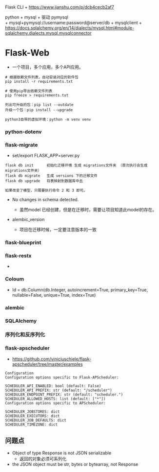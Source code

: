 Flask CLI
    + https://www.jianshu.com/p/dcb4cecb2af7

python + mysql
    + 驱动 pymysql  
        + mysql+pymysql://username:password@server/db
    + mysqlclient
        + https://docs.sqlalchemy.org/en/14/dialects/mysql.html#module-sqlalchemy.dialects.mysql.mysqlconnector


# Flask-Web
+ 一个项目，多个应用，多个API应用。
```
# 根据依赖文件列表，自动安装对应的软件包
pip install -r requirements.txt

# 使用pip导出依赖文件列表
pip freeze > requirements.txt	

列出可升级的包：pip list --outdate
升级一个包：pip install --upgrade

python3自带的虚拟环境：python -m venv venv 

```

### python-dotenv



### flask-migrate

+ set/export FLASK_APP=server.py

```
flask db init      初始化迁移环境 生成 migrations文件夹 （首次执行会生成migrations文件夹）
flask db migrate   生成 versions 下的迁移文件
flask db upgrade   将表映射到数据库中去

如果改变了模型，只需要执行命令 2 和 3 即可。

```
+ No changes in schema detected.
    + 虽然model 已经创建，但是在迁移时，需要让项目知道此model的存在。

+ alembic_version
    + 项目在迁移时候，一定要注意版本的一致


### flask-blueprint



### flask-restx
+ 



### Coloum
+ Id = db.Column(db.Integer, autoincrement=True, primary_key=True, nullable=False, unique=True, index=True)

### alembic 

### SQLAlchemy


### 序列化和反序列化


### flask-apscheduler
+ https://github.com/viniciuschiele/flask-apscheduler/tree/master/examples

```
Configuration
Configuration options specific to Flask-APScheduler:

SCHEDULER_API_ENABLED: bool (default: False)
SCHEDULER_API_PREFIX: str (default: "/scheduler")
SCHEDULER_ENDPOINT_PREFIX: str (default: "scheduler.")
SCHEDULER_ALLOWED_HOSTS: list (default: ["*"])
Configuration options specific to APScheduler:

SCHEDULER_JOBSTORES: dict
SCHEDULER_EXECUTORS: dict
SCHEDULER_JOB_DEFAULTS: dict
SCHEDULER_TIMEZONE: dict
```



## 问题点
+ Object of type Response is not JSON serializable
    + 返回的对象必须可系列化
+ the JSON object must be str, bytes or bytearray, not Response